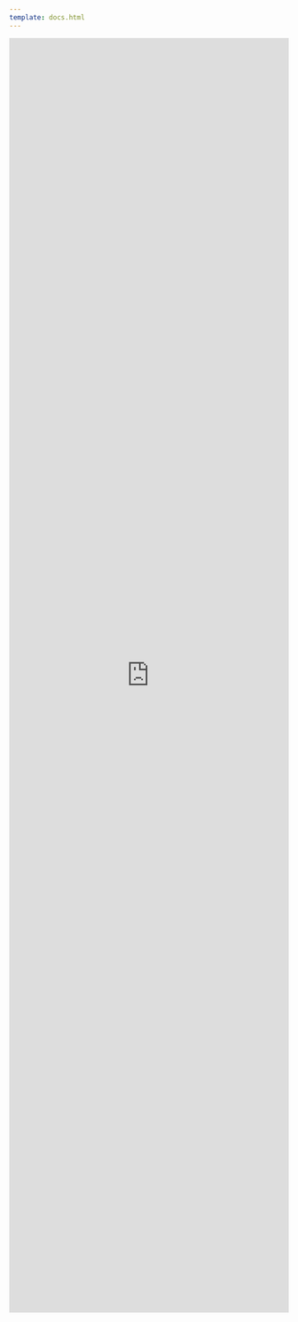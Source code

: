 ```yaml
---
template: docs.html
---
```




<div class="strawpoll-embed" id="strawpoll_1MnwOkQP1n7" style="height: 2300px; max-width: 840px; width: 100%; margin: 0 auto; display: flex; flex-direction: column;"><iframe title="StrawPoll Embed" id="strawpoll_iframe_1MnwOkQP1n7" src="https://strawpoll.com/embed/polls/1MnwOkQP1n7" style="position: static; visibility: visible; display: block; width: 100%; flex-grow: 1;" frameborder="0" allowfullscreen allowtransparency>Loading...</iframe><script async src="https://cdn.strawpoll.com/dist/widgets.js" charset="utf-8"></script></div>


